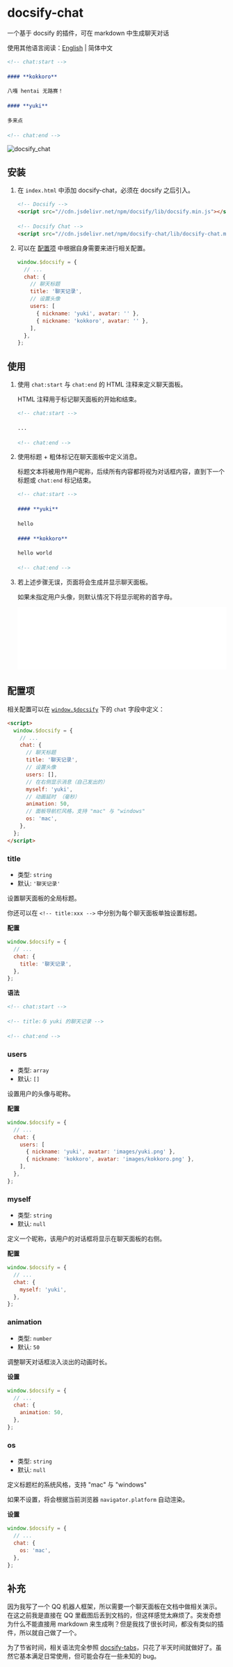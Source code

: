 # docsify-chat

一个基于 docsify 的插件，可在 markdown 中生成聊天对话

使用其他语言阅读：[English](./README.md) | 简体中文

```markdown
<!-- chat:start -->

#### **kokkoro**

八嘎 hentai 无路赛！

#### **yuki**

多来点

<!-- chat:end -->
```

![docsify_chat](https://vip2.loli.io/2022/05/10/9HXngprql6w3tmJ.png)

## 安装

1. 在 `index.html` 中添加 docsify-chat，必须在 docsify 之后引入。

   ```html
   <!-- Docsify -->
   <script src="//cdn.jsdelivr.net/npm/docsify/lib/docsify.min.js"></script>

   <!-- Docsify Chat -->
   <script src="//cdn.jsdelivr.net/npm/docsify-chat/lib/docsify-chat.min.js"></script>
   ```

2. 可以在 [配置项](#配置项) 中根据自身需要来进行相关配置。

   ```javascript
   window.$docsify = {
     // ...
     chat: {
       // 聊天标题
       title: '聊天记录',
       // 设置头像
       users: [
         { nickname: 'yuki', avatar: '' },
         { nickname: 'kokkoro', avatar: '' },
       ],
     },
   };
   ```

## 使用

1. 使用 `chat:start` 与 `chat:end` 的 HTML 注释来定义聊天面板。

   HTML 注释用于标记聊天面板的开始和结束。

   ```markdown
   <!-- chat:start -->

   ...

   <!-- chat:end -->
   ```

2. 使用标题 + 粗体标记在聊天面板中定义消息。

   标题文本将被用作用户昵称，后续所有内容都将视为对话框内容，直到下一个标题或 `chat:end` 标记结束。

   ```markdown
   <!-- chat:start -->

   #### **yuki**

   hello

   #### **kokkoro**

   hello world

   <!-- chat:end -->
   ```

3. 若上述步骤无误，页面将会生成并显示聊天面板。

   如果未指定用户头像，则默认情况下将显示昵称的首字母。

   ![demo](/demo.svg)

## 配置项

相关配置可以在 [`window.$docsify`](https://docsify.js.org/#/configuration) 下的 `chat` 字段中定义：

```html
<script>
  window.$docsify = {
    // ...
    chat: {
      // 聊天标题
      title: '聊天记录',
      // 设置头像
      users: [],
      // 在右侧显示消息（自己发出的）
      myself: 'yuki',
      // 动画延时 （毫秒）
      animation: 50,
      // 面板导航栏风格，支持 "mac" 与 "windows"
      os: 'mac',
    },
  };
</script>
```

### title

- 类型: `string`
- 默认: `'聊天记录'`

设置聊天面板的全局标题。

你还可以在 `<!-- title:xxx -->` 中分别为每个聊天面板单独设置标题。

**配置**

```javascript
window.$docsify = {
  // ...
  chat: {
    title: '聊天记录',
  },
};
```

**语法**

```markdown
<!-- chat:start -->

<!-- title:与 yuki 的聊天记录 -->

<!-- chat:end -->
```

### users

- 类型: `array`
- 默认: `[]`

设置用户的头像与昵称。

**配置**

```javascript
window.$docsify = {
  // ...
  chat: {
    users: [
      { nickname: 'yuki', avatar: 'images/yuki.png' },
      { nickname: 'kokkoro', avatar: 'images/kokkoro.png' },
    ],
  },
};
```

### myself

- 类型: `string`
- 默认: `null`

定义一个昵称，该用户的对话框将显示在聊天面板的右侧。

**配置**

```javascript
window.$docsify = {
  // ...
  chat: {
    myself: 'yuki',
  },
};
```

### animation

- 类型: `number`
- 默认: `50`

调整聊天对话框淡入淡出的动画时长。

**设置**

```javascript
window.$docsify = {
  // ...
  chat: {
    animation: 50,
  },
};
```

### os

- 类型: `string`
- 默认: `null`

定义标题栏的系统风格，支持 "mac" 与 "windows"

如果不设置，将会根据当前浏览器 `navigator.platform` 自动渲染。

**设置**

```javascript
window.$docsify = {
  // ...
  chat: {
    os: 'mac',
  },
};
```

## 补充

因为我写了一个 QQ 机器人框架，所以需要一个聊天面板在文档中做相关演示。在这之前我是直接在 QQ 里截图后丢到文档的，但这样感觉太麻烦了。突发奇想为什么不能直接用 markdown 来生成咧？但是我找了很长时间，都没有类似的插件，所以就自己做了一个。

为了节省时间，相关语法完全参照 [docsify-tabs](https://github.com/jhildenbiddle/docsify-tabs)，只花了半天时间就做好了。虽然它基本满足日常使用，但可能会存在一些未知的 bug。
